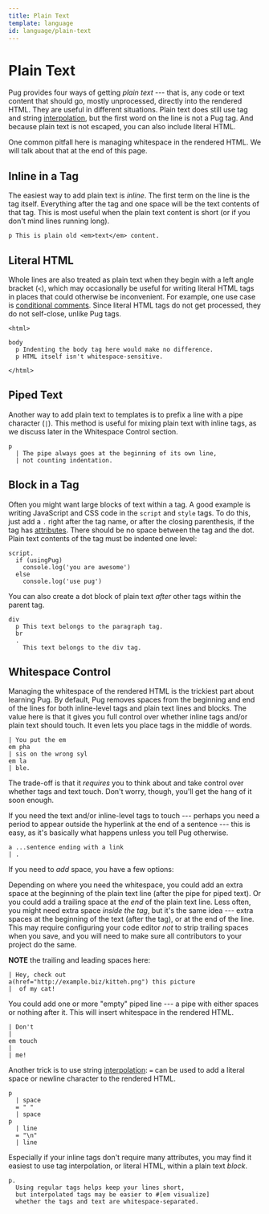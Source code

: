 ```yaml
---
title: Plain Text
template: language
id: language/plain-text
---
```


# Plain Text

Pug provides four ways of getting *plain text* --- that is, any code or text content that should go, mostly unprocessed, directly into the rendered HTML. They are useful in different situations. Plain text does still use tag and string [interpolation](interpolation.html), but the first word on the line is not a Pug tag. And because plain text is not escaped, you can also include literal HTML.

One common pitfall here is managing whitespace in the rendered HTML. We will talk about that at the end of this page.

## Inline in a Tag

The easiest way to add plain text is *inline*. The first term on the line is the tag itself. Everything after the tag and one space will be the text contents of that tag. This is most useful when the plain text content is short (or if you don't mind lines running long).

```pug-preview
p This is plain old <em>text</em> content.
```

## Literal HTML

Whole lines are also treated as plain text when they begin with a left angle bracket (`<`), which may occasionally be useful for writing literal HTML tags in places that could otherwise be inconvenient. For example, one use case is [conditional comments](comments.html#conditional-comments). Since literal HTML tags do not get processed, they do not self-close, unlike Pug tags.

```pug-preview
<html>

body
  p Indenting the body tag here would make no difference.
  p HTML itself isn't whitespace-sensitive.

</html>
```

## Piped Text

Another way to add plain text to templates is to prefix a line with a pipe character (`|`). This method is useful for mixing plain text with inline tags, as we discuss later in the Whitespace Control section.

```pug-preview
p
  | The pipe always goes at the beginning of its own line,
  | not counting indentation.
```

## Block in a Tag

Often you might want large blocks of text within a tag.  A good example is writing JavaScript and CSS code in the `script` and `style` tags.  To do this, just add a `.` right after the tag name, or after the closing parenthesis, if the tag has [attributes](attributes.html). There should be no space between the tag and the dot. Plain text contents of the tag must be indented one level:

```pug-preview
script.
  if (usingPug)
    console.log('you are awesome')
  else
    console.log('use pug')
```

You can also create a dot block of plain text *after* other tags within the parent tag.

```pug-preview
div
  p This text belongs to the paragraph tag.
  br
  .
    This text belongs to the div tag.
```

## Whitespace Control

Managing the whitespace of the rendered HTML is the trickiest part about learning Pug. By default, Pug removes spaces from the beginning and end of the lines for both inline-level tags and plain text lines and blocks. The value here is that it gives you full control over whether inline tags and/or plain text should touch. It even lets you place tags in the middle of words.

```pug-preview
| You put the em
em pha
| sis on the wrong syl
em la
| ble.
```

The trade-off is that it *requires* you to think about and take control over whether tags and text touch. Don't worry, though, you'll get the hang of it soon enough.

If you need the text and/or inline-level tags to touch --- perhaps you need a period to appear outside the hyperlink at the end of a sentence --- this is easy, as it's basically what happens unless you tell Pug otherwise.

```pug-preview
a ...sentence ending with a link
| .
```

If you need to *add* space, you have a few options:

Depending on where you need the whitespace, you could add an extra space at the beginning of the plain text line (after the pipe for piped text). Or you could add a trailing space at the *end* of the plain text line. Less often, you might need extra space *inside the tag*, but it's the same idea --- extra spaces at the beginning of the text (after the tag), or at the end of the line. This may require configuring your code editor *not* to strip trailing spaces when you save, and you will need to make sure all contributors to your project do the same.

**NOTE** the trailing and leading spaces here:

```pug-preview
| Hey, check out 
a(href="http://example.biz/kitteh.png") this picture
|  of my cat!
```

You could add one or more "empty" piped line --- a pipe with either spaces or nothing after it. This will insert whitespace in the rendered HTML.

```pug-preview
| Don't
|
em touch
|
| me!
```

Another trick is to use string [interpolation](interpolation.html): `=` can be used to add a literal space or newline character to the rendered HTML.

```pug-preview
p
  | space
  = " "
  | space
p
  | line
  = "\n"
  | line
```

Especially if your inline tags don't require many attributes, you may find it easiest to use tag interpolation, or literal HTML, within a plain text *block*.

```pug-preview
p.
  Using regular tags helps keep your lines short,
  but interpolated tags may be easier to #[em visualize]
  whether the tags and text are whitespace-separated.
```
